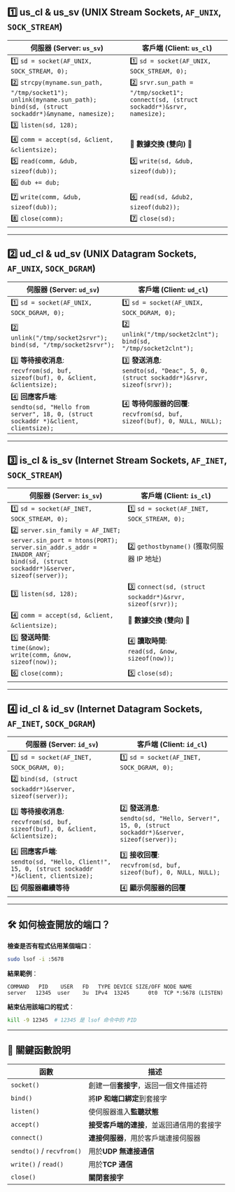 ## **1️⃣ us_cl & us_sv (UNIX Stream Sockets, `AF_UNIX`, `SOCK_STREAM`)**

| **伺服器 (Server: `us_sv`)**                 | **客戶端 (Client: `us_cl`)**                |
|--------------------------------------------|--------------------------------------------|
| 1️⃣ `sd = socket(AF_UNIX, SOCK_STREAM, 0);` | 1️⃣ `sd = socket(AF_UNIX, SOCK_STREAM, 0);` |
| 2️⃣ `strcpy(myname.sun_path, "/tmp/socket1");` <br> `unlink(myname.sun_path);` <br> `bind(sd, (struct sockaddr*)&myname, namesize);` | 2️⃣ `srvr.sun_path = "/tmp/socket1";` <br> `connect(sd, (struct sockaddr*)&srvr, namesize);` |
| 3️⃣ `listen(sd, 128);`                      |                                            |
| 4️⃣ `comm = accept(sd, &client, &clientsize);` | 🔁 **數據交換 (雙向)** 🔁                   |
| 5️⃣ `read(comm, &dub, sizeof(dub));`       | 5️⃣ `write(sd, &dub, sizeof(dub));`        |
| 6️⃣ `dub += dub;`                          |                                            |
| 7️⃣ `write(comm, &dub, sizeof(dub));`      | 6️⃣ `read(sd, &dub2, sizeof(dub2));`       |
| 8️⃣ `close(comm);`                         | 7️⃣ `close(sd);`                           |

---

## **2️⃣ ud_cl & ud_sv (UNIX Datagram Sockets, `AF_UNIX`, `SOCK_DGRAM`)**

| **伺服器 (Server: `ud_sv`)**                | **客戶端 (Client: `ud_cl`)**                |
|--------------------------------------------|--------------------------------------------|
| 1️⃣ `sd = socket(AF_UNIX, SOCK_DGRAM, 0);` | 1️⃣ `sd = socket(AF_UNIX, SOCK_DGRAM, 0);`  |
| 2️⃣ `unlink("/tmp/socket2srvr");` <br> `bind(sd, "/tmp/socket2srvr");` | 2️⃣ `unlink("/tmp/socket2clnt");` <br> `bind(sd, "/tmp/socket2clnt");` |
| 3️⃣ **等待接收消息**: <br> `recvfrom(sd, buf, sizeof(buf), 0, &client, &clientsize);` | 3️⃣ **發送消息**: <br> `sendto(sd, "Deac", 5, 0, (struct sockaddr*)&srvr, sizeof(srvr));` |
| 4️⃣ **回應客戶端**: <br> `sendto(sd, "Hello from server", 18, 0, (struct sockaddr *)&client, clientsize);` | 4️⃣ **等待伺服器的回覆**: <br> `recvfrom(sd, buf, sizeof(buf), 0, NULL, NULL);` |

---

## **3️⃣ is_cl & is_sv (Internet Stream Sockets, `AF_INET`, `SOCK_STREAM`)**

| **伺服器 (Server: `is_sv`)**                | **客戶端 (Client: `is_cl`)**                |
|--------------------------------------------|--------------------------------------------|
| 1️⃣ `sd = socket(AF_INET, SOCK_STREAM, 0);` | 1️⃣ `sd = socket(AF_INET, SOCK_STREAM, 0);` |
| 2️⃣ `server.sin_family = AF_INET;` <br> `server.sin_port = htons(PORT);` <br> `server.sin_addr.s_addr = INADDR_ANY;` <br> `bind(sd, (struct sockaddr*)&server, sizeof(server));` | 2️⃣ `gethostbyname()` (獲取伺服器 IP 地址) |
| 3️⃣ `listen(sd, 128);`                      | 3️⃣ `connect(sd, (struct sockaddr*)&srvr, sizeof(srvr));` |
| 4️⃣ `comm = accept(sd, &client, &clientsize);` | 🔁 **數據交換 (雙向)** 🔁                   |
| 5️⃣ **發送時間**: <br> `time(&now);` <br> `write(comm, &now, sizeof(now));` | 4️⃣ **讀取時間**: <br> `read(sd, &now, sizeof(now));` |
| 6️⃣ `close(comm);`                         | 5️⃣ `close(sd);`                           |

---

## **4️⃣ id_cl & id_sv (Internet Datagram Sockets, `AF_INET`, `SOCK_DGRAM`)**

| **伺服器 (Server: `id_sv`)**                | **客戶端 (Client: `id_cl`)**                |
|--------------------------------------------|--------------------------------------------|
| 1️⃣ `sd = socket(AF_INET, SOCK_DGRAM, 0);` | 1️⃣ `sd = socket(AF_INET, SOCK_DGRAM, 0);`  |
| 2️⃣ `bind(sd, (struct sockaddr*)&server, sizeof(server));` |                                            |
| 3️⃣ **等待接收消息**: <br> `recvfrom(sd, buf, sizeof(buf), 0, &client, &clientsize);` | 2️⃣ **發送消息**: <br> `sendto(sd, "Hello, Server!", 15, 0, (struct sockaddr*)&server, sizeof(server));` |
| 4️⃣ **回應客戶端**: <br> `sendto(sd, "Hello, Client!", 15, 0, (struct sockaddr *)&client, clientsize);` | 3️⃣ **接收回覆**: <br> `recvfrom(sd, buf, sizeof(buf), 0, NULL, NULL);` |
| 5️⃣ **伺服器繼續等待**                     | 4️⃣ **顯示伺服器的回覆**                   |

---

## 🛠️ **如何檢查開放的端口？**

**檢查是否有程式佔用某個端口**：
```bash
sudo lsof -i :5678
```

**結果範例**：
```
COMMAND   PID    USER   FD   TYPE DEVICE SIZE/OFF NODE NAME
server   12345  user    3u  IPv4  13245      0t0  TCP *:5678 (LISTEN)
```

**結束佔用該端口的程式**：
```bash
kill -9 12345  # 12345 是 lsof 命令中的 PID
```

---

## 📘 **關鍵函數說明**

| **函數**             | **描述**                            |
|---------------------|------------------------------------|
| `socket()`           | 創建一個**套接字**，返回一個文件描述符 |
| `bind()`             | 將**IP 和端口綁定**到套接字           |
| `listen()`           | 使伺服器進入**監聽狀態**              |
| `accept()`           | **接受客戶端的連接**，並返回通信用的套接字 |
| `connect()`          | **連接伺服器**，用於客戶端連接伺服器  |
| `sendto()` / `recvfrom()` | 用於**UDP 無連接通信**            |
| `write()` / `read()` | 用於**TCP 通信**                    |
| `close()`            | **關閉套接字**                      |


